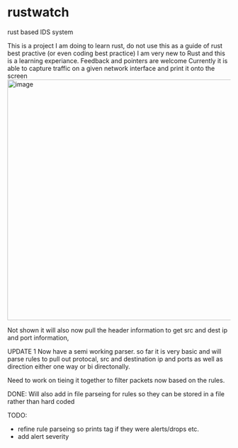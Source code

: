# rustwatch
rust based IDS system

This is a project I am doing to learn rust, do not use this as a guide of rust best practive (or even coding best practice) I am very new to Rust and this is a learning experiance. Feedback and pointers are welcome 
Currently it is able to capture traffic on a given network interface and print it onto the screen
<img width="543" alt="image" src="https://user-images.githubusercontent.com/60553334/230187890-8b782dfd-c95d-45eb-9f5a-c5c63435cc75.png">


Not shown it will also now pull the header information to get src and dest ip and port information, 

UPDATE 1
Now have a semi working parser. so far it is very basic and will parse rules to pull out protocal, src and destination ip and ports as well as direction either one way or bi directonally. 

Need to work on tieing it together to filter packets now based on the rules. 

DONE: Will also add in file parseing for rules so they can be stored in a file rather than hard coded 

TODO: 
* refine rule parseing so prints tag if they were alerts/drops etc. 
* add alert severity 